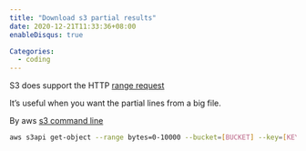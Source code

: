 ```yaml
---
title: "Download s3 partial results"
date: 2020-12-21T11:33:36+08:00
enableDisqus: true

Categories:
  - coding
---
```


S3 does support the HTTP [range request](https://developer.mozilla.org/en-US/docs/Web/HTTP/Range_requests)

It’s useful when you want the partial lines from a big file.

By aws [s3 command line](https://docs.aws.amazon.com/cli/latest/reference/s3api/get-object.html)

```sh
aws s3api get-object --range bytes=0-10000 --bucket=[BUCKET] --key=[KEY] partial_results
```
